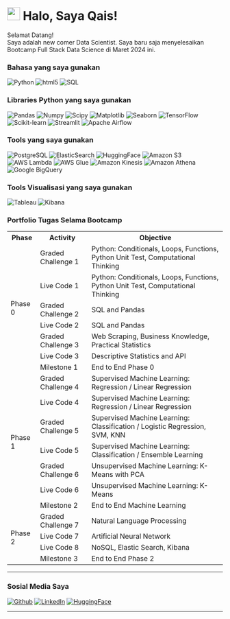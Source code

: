 <h1><img src="https://slackmojis.com/emojis/49210-whacky_greeting/download" width="30"/> Halo, Saya Qais!</h1>


<p>Selamat Datang! </br> Saya adalah new comer Data Scientist. Saya baru saja menyelesaikan Bootcamp Full Stack Data Science di Maret 2024 ini.</p>
<h3>Bahasa yang saya gunakan</h3>
<p>
  <img alt="Python" src="https://img.shields.io/badge/-Python-3776AB?style=flat-square&logo=python&logoColor=white" />
  <img alt="html5" src="https://img.shields.io/badge/-HTML5-E34F26?style=flat-square&logo=html5&logoColor=white" />
  <img alt="SQL" src="https://img.shields.io/badge/-SQL-CC2927?style=flat-square&logo=sql&logoColor=white" />

  
</p>

<h3>Libraries Python yang saya gunakan</h3>
<p>
  <img alt="Pandas" src="https://img.shields.io/badge/-Pandas-150458?style=flat-square&logo=pandas&logoColor=white" />
  <img alt="Numpy" src="https://img.shields.io/badge/-NumPy-013243?style=flat-square&logo=numpy&logoColor=white" />
  <img alt="Scipy" src="https://img.shields.io/badge/-SciPy-8CAAE6?style=flat-square&logo=scipy&logoColor=white" />
  <img alt="Matplotlib" src="https://img.shields.io/badge/-Matplotlib-3776AB?style=flat-square&logo=python&logoColor=white" />
  <img alt="Seaborn" src="https://img.shields.io/badge/-Seaborn-3776AB?style=flat-square&logo=python&logoColor=white" />
  <img alt="TensorFlow" src="https://img.shields.io/badge/-TensorFlow-FF6F00?style=flat-square&logo=tensorflow&logoColor=white" />
  <img alt="Scikit-learn" src="https://img.shields.io/badge/-Scikit_Learn-F7931E?style=flat-square&logo=scikit-learn&logoColor=white" />
  <img alt="Streamlit" src="https://img.shields.io/badge/-Streamlit-FF4B4B?style=flat-square&logo=streamlit&logoColor=white" />
  <img alt="Apache Airflow" src="https://img.shields.io/badge/-Apache_Airflow-017CEE?style=flat-square&logo=apache-airflow&logoColor=white" />
</p>

<h3>Tools yang saya gunakan</h3>
<p>
  <img alt="PostgreSQL" src="https://img.shields.io/badge/-PostgreSQL-336791?style=flat-square&logo=postgresql&logoColor=white" />
  <img alt="ElasticSearch" src="https://img.shields.io/badge/-Elastic_Search-005571?style=flat-square&logo=elasticsearch&logoColor=white" />
  <img alt="HuggingFace" src="https://img.shields.io/badge/-HuggingFace-FF9E0F?style=flat-square&logo=huggingface&logoColor=white" />
  <img alt="Amazon S3" src="https://img.shields.io/badge/-Amazon_S3-569A31?style=flat-square&logo=amazon-s3&logoColor=white" />
  <img alt="AWS Lambda" src="https://img.shields.io/badge/-AWS_Lambda-FF9900?style=flat-square&logo=amazon-aws&logoColor=white" />
  <img alt="AWS Glue" src="https://img.shields.io/badge/-AWS_Glue-FF9900?style=flat-square&logo=amazon-aws&logoColor=white" />
  <img alt="Amazon Kinesis" src="https://img.shields.io/badge/-Amazon_Kinesis-339933?style=flat-square&logo=amazon-aws&logoColor=white" />
  <img alt="Amazon Athena" src="https://img.shields.io/badge/-Amazon_Athena-7014E8?style=flat-square&logo=amazon-aws&logoColor=white" />
  <img alt="Google BigQuery" src="https://img.shields.io/badge/-Google_BigQuery-0088CC?style=flat-square&logo=google-cloud&logoColor=white" />
</p>

<h3>Tools Visualisasi yang saya gunakan</h3>
<p>
  <img alt="Tableau" src="https://img.shields.io/badge/-Tableau-E97627?style=flat-square&logo=tableau&logoColor=white" />
  <img alt="Kibana" src="https://img.shields.io/badge/-Kibana-005571?style=flat-square&logo=kibana&logoColor=white" />
</p>
  
<h3>Portfolio Tugas Selama Bootcamp</h3>
<table>
  <tr>
    <th>Phase</th>
    <th>Activity</th>
    <th>Objective</th>
  </tr>
  <tr>
    <td rowspan="7">Phase 0</td>
    <td>Graded Challenge 1</td>
    <td>Python: Conditionals, Loops, Functions, Python Unit Test, Computational Thinking</td>
  </tr>
  <tr>
    <td>Live Code 1</td>
    <td>Python: Conditionals, Loops, Functions, Python Unit Test, Computational Thinking</td>
  </tr>
  <tr>
    <td>Graded Challenge 2</td>
    <td>SQL and Pandas</td>
  </tr>
  <tr>
    <td>Live Code 2</td>
    <td>SQL and Pandas</td>
  </tr>
  <tr>
    <td>Graded Challenge 3</td>
    <td>Web Scraping, Business Knowledge, Practical Statistics</td>
  </tr>
  <tr>
    <td>Live Code 3</td>
    <td>Descriptive Statistics and API</td>
  </tr>
  <tr>
    <td>Milestone 1</td>
    <td>End to End Phase 0</td>
  </tr>
  <tr>
    <td rowspan="7">Phase 1</td>
    <td>Graded Challenge 4</td>
    <td>Supervised Machine Learning: Regression / Linear Regression</td>
  </tr>
  <tr>
    <td>Live Code 4</td>
    <td>Supervised Machine Learning: Regression / Linear Regression</td>
  </tr>
  <tr>
    <td>Graded Challenge 5</td>
    <td>Supervised Machine Learning: Classification / Logistic Regression, SVM, KNN</td>
  </tr>
  <tr>
    <td>Live Code 5</td>
    <td>Supervised Machine Learning: Classification / Ensemble Learning</td>
  </tr>
  <tr>
    <td>Graded Challenge 6</td>
    <td>Unsupervised Machine Learning: K-Means with PCA</td>
  </tr>
  <tr>
    <td>Live Code 6</td>
    <td>Unsupervised Machine Learning: K-Means</td>
  </tr>
  <tr>
    <td>Milestone 2</td>
    <td>End to End Machine Learning</td>
  </tr>
  <tr>
    <td rowspan="4">Phase 2</td>
    <td>Graded Challenge 7</td>
    <td>Natural Language Processing</td>
  </tr>
  <tr>
    <td>Live Code 7</td>
    <td>Artificial Neural Network</td>
  </tr>
  <tr>
    <td>Live Code 8</td>
    <td>NoSQL, Elastic Search, Kibana</td>
  </tr>
  <tr>
    <td>Milestone 3</td>
    <td>End to End Phase 2</td>
  </tr>
</table>

------------
<h3>Sosial Media Saya</h3>
<p><a href="https://github.com/qaisahmaddd" target="_blank"><img alt="Github" src="https://img.shields.io/badge/GitHub-%2312100E.svg?&style=for-the-badge&logo=Github&logoColor=white" /></a>
<a href="https://www.linkedin.com/in/qais-ahmad-45b36280/" target="_blank"><img alt="LinkedIn" src="https://img.shields.io/badge/linkedin-%230077B5.svg?&style=for-the-badge&logo=linkedin&logoColor=white" /></a>
<a href="https://huggingface.co/qaisahmad" target="_blank"><img alt="HuggingFace" src="https://img.shields.io/badge/huggingface-%2312100E.svg?&style=for-the-badge&logo=huggingface&logoColor=white" /></a></p>

------------
